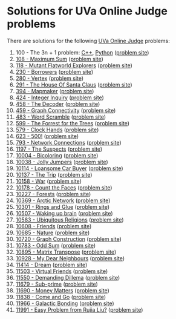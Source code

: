 # Solutions for UVa Online Judge problems

There are solutions for the following
[UVa Online Judge](https://uva.onlinejudge.org/) problems:

1. 100 - The 3n + 1 problem: [C++](00100.cc), [Python](00100.py)
   ([problem site](https://uva.onlinejudge.org/index.php?option=com_onlinejudge&Itemid=8&category=24&page=show_problem&problem=36))
1. [108 - Maximum Sum](00108.cc)
   ([problem site](https://uva.onlinejudge.org/index.php?option=com_onlinejudge&Itemid=8&category=24&page=show_problem&problem=44))
1. [118 - Mutant Flatworld Explorers](00118.cc)
   ([problem site](https://uva.onlinejudge.org/index.php?option=com_onlinejudge&Itemid=8&page=show_problem&category=24&problem=54))
1. [230 - Borrowers](00230.cc)
   ([problem site](https://uva.onlinejudge.org/index.php?option=com_onlinejudge&Itemid=8&category=24&page=show_problem&problem=166))
1. [280 - Vertex](00280.cc)
   ([problem site](https://uva.onlinejudge.org/index.php?option=com_onlinejudge&Itemid=8&category=24&page=show_problem&problem=216))
1. [291 - The House Of Santa Claus](00291.cc)
   ([problem site](https://uva.onlinejudge.org/index.php?option=com_onlinejudge&Itemid=8&category=24&page=show_problem&problem=227))
1. [394 - Mapmaker](00394.cc)
   ([problem site](https://uva.onlinejudge.org/index.php?option=com_onlinejudge&Itemid=8&category=24&page=show_problem&problem=330))
1. [424 - Integer Inquiry](00424.cc)
   ([problem site](https://uva.onlinejudge.org/index.php?option=com_onlinejudge&Itemid=8&category=24&page=show_problem&problem=365))
1. [458 - The Decoder](00458.cc)
   ([problem site](https://uva.onlinejudge.org/index.php?option=com_onlinejudge&Itemid=8&page=show_problem&category=24&problem=399))
1. [459 - Graph Connectivity](00459.cc)
   ([problem site](https://uva.onlinejudge.org/index.php?option=com_onlinejudge&Itemid=8&page=show_problem&category=6&problem=400))
1. [483 - Word Scramble](00483.py)
   ([problem site](https://uva.onlinejudge.org/index.php?option=com_onlinejudge&Itemid=8&category=24&page=show_problem&problem=424))
1. [599 - The Forrest for the Trees](00599.cc)
   ([problem site](https://uva.onlinejudge.org/index.php?option=com_onlinejudge&Itemid=8&category=24&page=show_problem&problem=540))
1. [579 - Clock Hands](00579.cc)
   ([problem site](https://uva.onlinejudge.org/index.php?option=com_onlinejudge&Itemid=8&category=24&page=show_problem&problem=520))
1. [623 - 500!](00623.py)
   ([problem site](https://uva.onlinejudge.org/index.php?option=com_onlinejudge&Itemid=8&category=24&page=show_problem&problem=564))
1. [793 - Network Connections](00793.cc)
   ([problem site](https://uva.onlinejudge.org/index.php?option=com_onlinejudge&Itemid=8&category=24&page=show_problem&problem=734))
1. [1197 - The Suspects](01197.cc)
   ([problem site](https://uva.onlinejudge.org/index.php?option=com_onlinejudge&Itemid=8&category=24&page=show_problem&problem=3638))
1. [10004 - Bicoloring](10004.cc)
   ([problem site](https://uva.onlinejudge.org/index.php?option=com_onlinejudge&Itemid=8&category=24&page=show_problem&problem=945))
1. [10038 - Jolly Jumpers](10038.cc)
   ([problem site](https://uva.onlinejudge.org/index.php?option=com_onlinejudge&Itemid=8&category=24&page=show_problem&problem=979))
1. [10114 - Loansome Car Buyer](10114.py)
   ([problem site](https://uva.onlinejudge.org/index.php?option=com_onlinejudge&Itemid=8&category=24&page=show_problem&problem=1055))
1. [10137 - The Trip](10137.py)
   ([problem site](https://uva.onlinejudge.org/index.php?option=com_onlinejudge&Itemid=8&category=24&page=show_problem&problem=1078))
1. [10158 - War](10158.cc)
   ([problem site](https://uva.onlinejudge.org/index.php?option=com_onlinejudge&Itemid=8&category=24&page=show_problem&problem=1099))
1. [10178 - Count the Faces](10178.cc)
   ([problem site](https://uva.onlinejudge.org/index.php?option=com_onlinejudge&Itemid=8&category=24&page=show_problem&problem=1119))
1. [10227 - Forests](10227.py)
   ([problem site](https://uva.onlinejudge.org/index.php?option=com_onlinejudge&Itemid=8&category=24&page=show_problem&problem=1168))
1. [10369 - Arctic Network](10369.cc)
   ([problem site](https://uva.onlinejudge.org/index.php?option=com_onlinejudge&Itemid=8&category=24&page=show_problem&problem=1310))
1. [10301 - Rings and Glue](10301.cc)
   ([problem site](https://uva.onlinejudge.org/index.php?option=com_onlinejudge&Itemid=8&category=24&page=show_problem&problem=1242))
1. [10507 - Waking up brain](10507.cc)
   ([problem site](https://uva.onlinejudge.org/index.php?option=com_onlinejudge&Itemid=8&category=24&page=show_problem&problem=1448))
1. [10583 - Ubiquitous Religions](10583.cc)
   ([problem site](https://uva.onlinejudge.org/index.php?option=com_onlinejudge&Itemid=8&category=24&page=show_problem&problem=1524))
1. [10608 - Friends](10608.cc)
   ([problem site](https://uva.onlinejudge.org/index.php?option=com_onlinejudge&Itemid=8&category=24&page=show_problem&problem=1549))
1. [10685 - Nature](10685.cc)
   ([problem site](https://uva.onlinejudge.org/index.php?option=com_onlinejudge&Itemid=8&category=24&page=show_problem&problem=1626))
1. [10720 - Graph Construction](10720.cc)
   ([problem site](https://uva.onlinejudge.org/index.php?option=com_onlinejudge&Itemid=8&category=24&page=show_problem&problem=1661))
1. [10783 - Odd Sum](10783.cc)
   ([problem site](https://uva.onlinejudge.org/index.php?option=com_onlinejudge&Itemid=8&category=24&page=show_problem&problem=1724))
1. [10895 - Matrix Transpose](10895.cc)
   ([problem site](https://uva.onlinejudge.org/index.php?option=com_onlinejudge&Itemid=8&category=24&page=show_problem&problem=1836))
1. [10928 - My Dear Neighbours](10928.cc)
   ([problem site](https://uva.onlinejudge.org/index.php?option=com_onlinejudge&Itemid=8&category=24&page=show_problem&problem=1869))
1. [11414 - Dream](11414.cc)
   ([problem site](https://uva.onlinejudge.org/index.php?option=com_onlinejudge&Itemid=8&category=24&page=show_problem&problem=2409))
1. [11503 - Virtual Friends](11503.cc)
   ([problem site](https://uva.onlinejudge.org/index.php?option=com_onlinejudge&Itemid=8&category=24&page=show_problem&problem=2498))
1. [11550 - Demanding Dillema](11550.cc)
   ([problem site](https://uva.onlinejudge.org/index.php?option=com_onlinejudge&Itemid=8&category=24&page=show_problem&problem=2545))
1. [11679 - Sub-prime](11679.cc)
   ([problem site](https://uva.onlinejudge.org/index.php?option=com_onlinejudge&Itemid=8&category=24&page=show_problem&problem=2726))
1. [11690 - Money Matters](11690.cc)
   ([problem site](https://uva.onlinejudge.org/index.php?option=com_onlinejudge&Itemid=8&category=24&page=show_problem&problem=2737))
1. [11838 - Come and Go](11838.cc)
   ([problem site](https://uva.onlinejudge.org/index.php?option=com_onlinejudge&Itemid=8&page=show_problem&category=24&problem=2938))
1. [11966 - Galactic Bonding](11966.cc)
   ([problem site](https://uva.onlinejudge.org/index.php?option=com_onlinejudge&Itemid=8&category=24&page=show_problem&problem=3117))
1. [11991 - Easy Problem from Rujia Liu?](11991.cc)
   ([problem site](https://uva.onlinejudge.org/index.php?option=com_onlinejudge&Itemid=8&category=24&page=show_problem&problem=3142))
